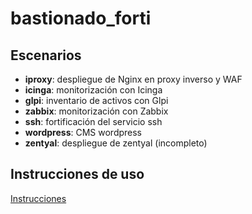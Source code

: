 # bastionado_forti

## Escenarios

* **iproxy**: despliegue de Nginx en proxy inverso y WAF
* **icinga**: monitorización con Icinga
* **glpi**: inventario de activos con Glpi
* **zabbix**: monitorización con Zabbix
* **ssh**: fortificación del servicio ssh
* **wordpress**: CMS wordpress
* **zentyal**: despliegue de zentyal (incompleto)

## Instrucciones de uso

[Instrucciones](https://javierfp-isc.github.io/bastionado/)

